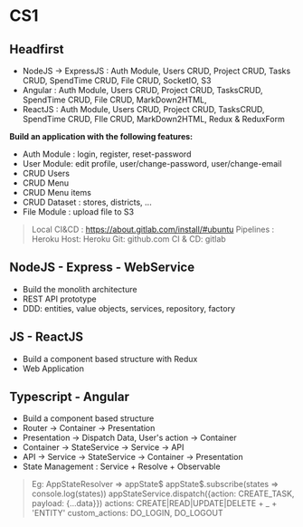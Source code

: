 # CS1

## Headfirst

- NodeJS -> ExpressJS : Auth Module, Users CRUD, Project CRUD, Tasks CRUD, SpendTime CRUD, File CRUD, SocketIO, S3
- Angular : Auth Module, Users CRUD, Project CRUD, TasksCRUD, SpendTime CRUD, File CRUD, MarkDown2HTML,
- ReactJS : Auth Module, Users CRUD, Project CRUD, TasksCRUD, SpendTime CRUD, FIle CRUD, MarkDown2HTML, Redux & ReduxForm

**Build an application with the following features:**

- Auth Module : login, register, reset-password
- User Module: edit profile, user/change-password, user/change-email
- CRUD Users
- CRUD Menu
- CRUD Menu items
- CRUD Dataset : stores, districts, ... 
- File Module : upload file to S3

> Local CI&CD : https://about.gitlab.com/install/#ubuntu 
> Pipelines : Heroku 
> Host: Heroku 
> Git: github.com 
> CI & CD: gitlab

##  NodeJS - Express - WebService

- Build the monolith architecture
- REST API prototype
- DDD: entities, value objects, services, repository, factory
 

## JS - ReactJS

- Build a component based structure with Redux
- Web Application

## Typescript - Angular

- Build a component based structure
- Router -> Container -> Presentation
- Presentation -> Dispatch Data, User's action -> Container
- Container -> StateService -> Service -> API
- API -> Service -> StateService -> Container -> Presentation
- State Management : Service + Resolve + Observable

> Eg:
> AppStateResolver => appState$
> appState$.subscribe(states => console.log(states))
> appStateService.dispatch({action: CREATE_TASK, payload: {...data}})
> actions: CREATE|READ|UPDATE|DELETE + _ + 'ENTITY'
> custom_actions: DO_LOGIN, DO_LOGOUT

